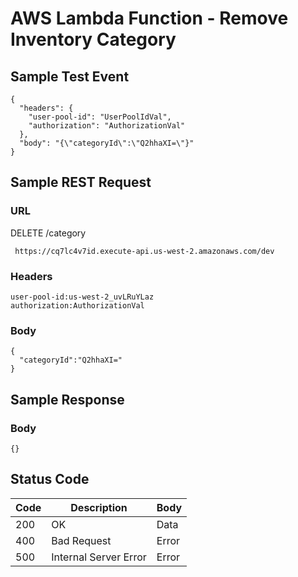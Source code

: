 # AWS Lambda Function - Remove Inventory Category

## Sample Test Event
```
{
  "headers": {
    "user-pool-id": "UserPoolIdVal",
    "authorization": "AuthorizationVal"
  },
  "body": "{\"categoryId\":\"Q2hhaXI=\"}"
}
```

## Sample REST Request
### URL
DELETE /category
```
 https://cq7lc4v7id.execute-api.us-west-2.amazonaws.com/dev
```
### Headers
```
user-pool-id:us-west-2_uvLRuYLaz
authorization:AuthorizationVal
```
### Body
```
{  
  "categoryId":"Q2hhaXI="
}
```

## Sample Response
### Body
```
{}
```
## Status Code
Code | Description | Body
------------ | ------------- | -----------
200 | OK | Data
400 | Bad Request | Error
500 | Internal Server Error |Error